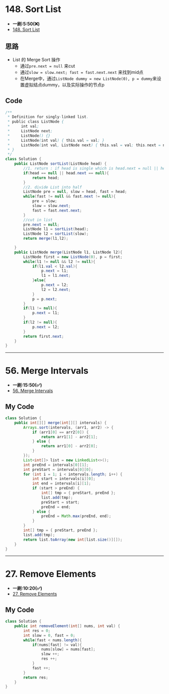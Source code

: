 # 148. Sort List
* **一刷:5:50(❌)**
* [148. Sort List](https://leetcode.com/problems/sort-list/)

## 思路
* List 的 Merge Sort 操作
  * 通过`pre.next = null` 来cut
  * 通过`slow = slow.next; fast = fast.next.next` 来找到mid点 
  * 在Merge中，通过`ListNode dummy = new ListNode(0), p = dummy`来设置虚拟结点dummy，以及实际操作的节点p
  
## Code
```java
/**
 * Definition for singly-linked list.
 * public class ListNode {
 *     int val;
 *     ListNode next;
 *     ListNode() {}
 *     ListNode(int val) { this.val = val; }
 *     ListNode(int val, ListNode next) { this.val = val; this.next = next; }
 * }
 */
class Solution {
    public ListNode sortList(ListNode head) {
        //1. return : if head is single which is head.next = null || head == null return
        if(head == null || head.next == null){
            return head;
        }
        //2. divide List into half
        ListNode pre = null, slow = head, fast = head;
        while(fast != null && fast.next != null){
            pre = slow;
            slow = slow.next;
            fast = fast.next.next;
        }
        //cut in list
        pre.next = null;
        ListNode l1 = sortList(head);
        ListNode l2 = sortList(slow);
        return merge(l1,l2);

    }
    public ListNode merge(ListNode l1, ListNode l2){
        ListNode first = new ListNode(0), p = first;
        while(l1 != null && l2 != null){
            if(l1.val < l2.val){
                p.next = l1;
                l1 = l1.next;
            }else{
                p.next = l2;
                l2 = l2.next;
            }
            p = p.next;
        }
        if(l1 != null){
            p.next = l1;
        }
        if(l2 != null){
            p.next = l2;
        }
        return first.next;
    }
}
```
***

# 56. Merge Intervals
* **一刷:15:50(✅)**
* [56. Merge Intervals](https://leetcode.com/problems/merge-intervals/)
## My Code
```java
class Solution {
    public int[][] merge(int[][] intervals) {
        Arrays.sort(intervals, (arr1, arr2) -> {
            if (arr1[0] == arr2[0]) {
                return arr1[1] - arr2[1];
            } else {
                return arr1[0] - arr2[0];
            }
        });
        List<int[]> list = new LinkedList<>();
        int preEnd = intervals[0][1];
        int preStart = intervals[0][0];
        for (int i = 1; i < intervals.length; i++) {
            int start = intervals[i][0];
            int end = intervals[i][1];
            if (start > preEnd) {
                int[] tmp = { preStart, preEnd };
                list.add(tmp);
                preStart = start;
                preEnd = end;
            } else {
                preEnd = Math.max(preEnd, end);
            }
        }
        int[] tmp = { preStart, preEnd };
        list.add(tmp);
        return list.toArray(new int[list.size()][]);
    }
}
```
***
# 27. Remove Elements
* **一刷:10:20(✅)**
* [27. Remove Elements](https://leetcode.com/problems/remove-element/)
## My Code
```java
class Solution {
    public int removeElement(int[] nums, int val) {
        int res = 0;
        int slow = 0, fast = 0;
        while(fast < nums.length){
            if(nums[fast] != val){
                nums[slow] = nums[fast];
                slow ++;
                res ++;
            }
            fast ++;
        }
        return res;
    }
}
```